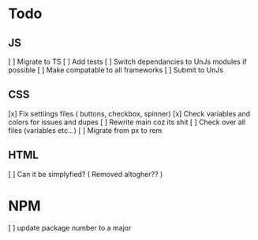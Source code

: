 # Todo

## JS

[ ] Migrate to TS
[ ] Add tests
[ ] Switch dependancies to UnJs modules if possible
[ ] Make compatable to all frameworks
[ ] Submit to UnJs

## CSS

[x] Fix settiings files ( buttons, checkbox, spinner)
[x] Check variables and colors for issues and dupes
[ ] Rewrite main coz its shit
[ ] Check over all files (variables etc...)
[ ] Migrate from px to rem

## HTML

[ ] Can it be simplyfied? ( Removed altogher?? )

# NPM

[ ] update package number to a major
